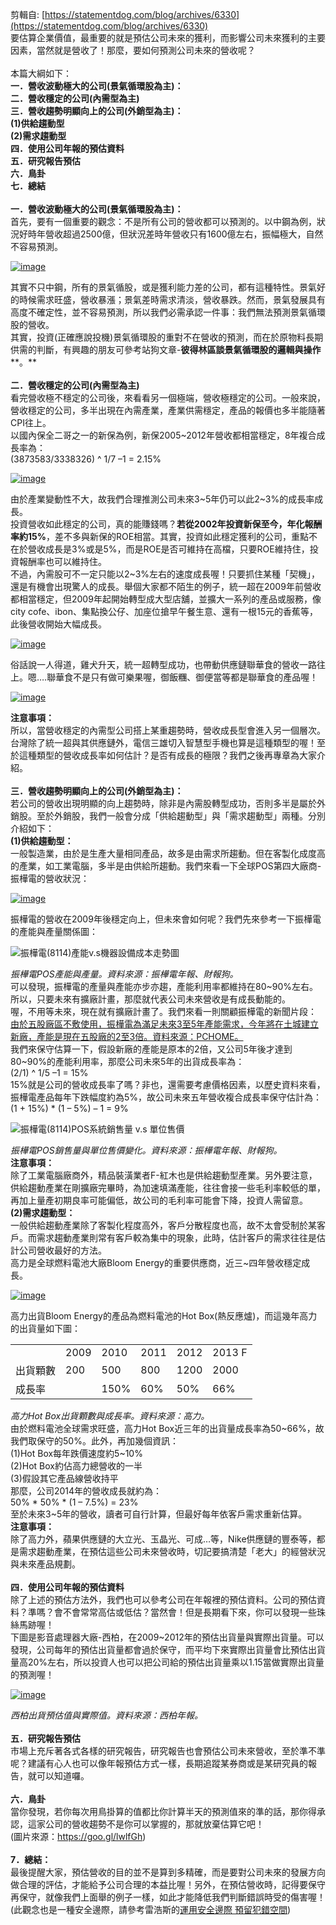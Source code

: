 剪輯自: [https://statementdog.com/blog/archives/6330](https://statementdog.com/blog/archives/6330)  
要估算企業價值，最重要的就是預估公司未來的獲利，而影響公司未來獲利的主要因素，當然就是營收了！那麼，要如何預測公司未來的營收呢？  
   
本篇大綱如下：  
**一．營收波動極大的公司(景氣循環股為主)：**  
**二．營收穩定的公司(內需型為主)**  
**三．營收趨勢明顯向上的公司(外銷型為主)：**  
**(1)供給趨動型**  
**(2)需求趨動型**  
**四．使用公司年報的預估資料**  
**五．研究報告預估**  
**六．鳥卦**  
**七．總結**  
   
**一．營收波動極大的公司(景氣循環股為主)：**  
首先，要有一個重要的觀念：不是所有公司的營收都可以預測的。以中鋼為例，狀況好時年營收超過2500億，但狀況差時年營收只有1600億左右，振幅極大，自然不容易預測。

[![image](Exported%20image%2020241106112815-0.png)](http://blog.statementdog.com/blog/wp-content/uploads/2013/10/image.png)

其實不只中鋼，所有的景氣循股，或是獲利能力差的公司，都有這種特性。景氣好的時候需求旺盛，營收暴漲；景氣差時需求清淡，營收暴跌。然而，景氣發展具有高度不確定性，並不容易預測，所以我們必需承認一件事：我們無法預測景氣循環股的營收。  
其實，投資(正確應說投機)景氣循環股的重對不在營收的預測，而在於原物料長期供需的判斷，有興趣的朋友可參考站狗文章-**彼得林區談景氣循環股的邏輯與操作****。**  
   
**二．營收穩定的公司(內需型為主)**  
看完營收極不穩定的公司後，來看看另一個極端，營收極穩定的公司。一般來說，營收穩定的公司，多半出現在內需產業，產業供需穩定，產品的報價也多半能隨著CPI往上。  
以國內保全二哥之一的新保為例，新保2005~2012年營收都相當穩定，8年複合成長率為：  
(3873583/3338326) ^ 1/7 –1 = 2.15%

[![image](Exported%20image%2020241106112816-1.png)](http://blog.statementdog.com/blog/wp-content/uploads/2013/10/image1.png)

由於產業變動性不大，故我們合理推測公司未來3~5年仍可以此2~3%的成長率成長。  
投資營收如此穩定的公司，真的能賺錢嗎？**若從2002年投資新保至今，年化報酬率約15%**，差不多與新保的ROE相當。其實，投資如此穩定獲利的公司，重點不在於營收成長是3%或是5%，而是ROE是否可維持在高檔，只要ROE維持住，投資報酬率也可以維持住。  
不過，內需股可不一定只能以2~3%左右的速度成長喔！只要抓住某種「契機」，還是有機會出現驚人的成長。舉個大家都不陌生的例子，統一超在2009年前營收都相當穩定，但2009年起開始轉型成大型店舖，並擴大一系列的產品或服務，像city cofe、ibon、集點換公仔、加座位搶早午餐生意、還有一根15元的香蕉等，此後營收開始大幅成長。

[![image](Exported%20image%2020241106112821-2.png)](http://blog.statementdog.com/blog/wp-content/uploads/2013/10/image2.png)

俗話說一人得道，雞犬升天，統一超轉型成功，也帶動供應鏈聯華食的營收一路往上。嗯….聯華食不是只有做可樂果喔，御飯糰、御便當等都是聯華食的產品喔！

[![image](Exported%20image%2020241106112823-3.png)](http://blog.statementdog.com/blog/wp-content/uploads/2013/10/image3.png)

**注意事項：**  
所以，當營收穩定的內需型公司搭上某重趨勢時，營收成長型會進入另一個層次。台灣除了統一超與其供應鏈外，電信三雄切入智慧型手機也算是這種類型的喔！至於這種類型的營收成長率如何估計？是否有成長的極限？我們之後再專章為大家介紹。  
   
**三．營收趨勢明顯向上的公司(外銷型為主)：**  
若公司的營收出現明顯的向上趨勢時，除非是內需股轉型成功，否則多半是屬於外銷股。至於外銷股，我們一般會分成「供給趨動型」與「需求趨動型」兩種。分別介紹如下：  
**(1)供給趨動型：**  
一般製造業，由於是生產大量相同產品，故多是由需求所趨動。但在客製化成度高的產業，如工業電腦，多半是由供給所趨動。我們來看一下全球POS第四大廠商-振樺電的營收狀況：

[![image](Exported%20image%2020241106112824-4.png)](http://blog.statementdog.com/blog/wp-content/uploads/2013/10/image4.png)

振樺電的營收在2009年後穩定向上，但未來會如何呢？我們先來參考一下振樺電的產能與產量關係圖：

![振樺電(8114)產能v.s機器設備成本走勢圖](Exported%20image%2020241106112825-5.jpeg)

_振樺電POS產能與產量。資料來源：振樺電年報、財報狗。_  
可以發現，振樺電的產量與產能亦步亦趨，產能利用率都維持在80~90%左右。所以，只要未來有擴廠計畫，那麼就代表公司未來營收是有成長動能的。  
喔，不用等未來，現在就有擴廠計畫了。我們來看一則關顧振樺電的新聞片段：  
[由於五股廠區不敷使用，振樺電為滿足未來3至5年產能需求，今年將在土城建立新廠，產能是現在五股廠的2至3倍。資料來源：PCHOME。](https://statementdog.com/blog/archives/pchome.syspower.com.tw/news/cat1/20130913/13790409279607322003.html)  
我們來保守估算一下，假設新廠的產能是原本的2倍，又公司5年後才達到80~90%的產能利用率，那麼公司未來5年的出貨成長率為：  
(2/1) ^ 1/5 –1 = 15%  
15%就是公司的營收成長率了嗎？非也，還需要考慮價格因素，以歷史資料來看，振樺電產品每年下跌幅度約為5%，故公司未來五年營收複合成長率保守估計為：  
(1 + 15%) * (1 – 5%) – 1 = 9%

![振樺電(8114)POS系統銷售量 v.s 單位售價](Exported%20image%2020241106112827-6.jpeg)

_振樺電POS銷售量與單位售價變化。資料來源：振樺電年報、財報狗。_  
**注意事項：**  
除了工業電腦廠商外，精品裝潢業者F-紅木也是供給趨動型產業。另外要注意，供給趨動產業在剛擴廠完畢時，為加速填滿產能，往往會接一些毛利率較低的單，再加上量產初期良率可能偏低，故公司的毛利率可能會下降，投資人需留意。  
**(2)需求趨動型：**  
一般供給趨動產業除了客製化程度高外，客戶分散程度也高，故不太會受制於某客戶。而需求趨動產業則常有客戶較為集中的現象，此時，估計客戶的需求往往是估計公司營收最好的方法。  
高力是全球燃料電池大廠Bloom Energy的重要供應商，近三~四年營收穩定成長。

[![image](Exported%20image%2020241106112828-7.png)](http://blog.statementdog.com/blog/wp-content/uploads/2013/10/image5.png)

高力出貨Bloom Energy的產品為燃料電池的Hot Box(熱反應爐)，而這幾年高力的出貨量如下圖：

|   |   |   |   |   |   |
|---|---|---|---|---|---|
||2009|2010|2011|2012|2013 F|
|出貨顆數|200|500|800|1200|2000|
|成長率||150%|60%|50%|66%|

_高力Hot Box出貨顆數與成長率。資料來源：高力。_  
由於燃料電池全球需求旺盛，高力Hot Box近三年的出貨量成長率為50~66%，故我們取保守的50%。此外，再加幾個資訊：  
(1)Hot Box每年跌價速度約5~10%  
(2)Hot Box約佔高力總營收的一半  
(3)假設其它產品線營收持平  
那麼，公司2014年的營收成長就約為：  
50% * 50% * (1 – 7.5%) = 23%  
至於未來3~5年的營收，讀者可自行計算，但最好每年依客戶需求重新估算。  
**注意事項：**  
除了高力外，蘋果供應鏈的大立光、玉晶光、可成…等，Nike供應鏈的豐泰等，都是需求趨動產業，在預估這些公司未來營收時，切記要搞清楚「老大」的經營狀況與未來產品規劃。  
   
**四．使用公司年報的預估資料**  
除了上述的預估方法外，我們也可以參考公司在年報裡的預估資料。公司的預估資料？準嗎？會不會常常高估或低估？當然會！但是長期看下來，你可以發現一些珠絲馬跡喔！  
下圖是影音處理器大廠-西柏，在2009~2012年的預估出貨量與實際出貨量。可以發現，公司每年的預估出貨量都會過於保守，而平均下來實際出貨量會比預估出貨量高20%左右，所以投資人也可以把公司給的預估出貨量乘以1.15當做實際出貨量的預測喔！

[![image](Exported%20image%2020241106112830-8.png)](http://blog.statementdog.com/blog/wp-content/uploads/2013/10/image6.png)

_西柏出貨預估值與實際值。資料來源：西柏年報。_  
   
**五．研究報告預估**  
市場上充斥著各式各樣的研究報告，研究報告也會預估公司未來營收，至於準不準呢？建議有心人也可以像年報預估方式一樣，長期追蹤某券商或是某研究員的報告，就可以知道囉。  
   
**六．鳥卦**  
當你發現，若你每次用鳥掛算的值都比你計算半天的預測值來的準的話，那你得承認，這家公司的營收趨勢不是你可以掌握的，那就放棄估算它吧！  
(圖片來源：https://goo.gl/lwlfGh)  
   
**7．總結：**  
最後提醒大家，預估營收的目的並不是算到多精確，而是要對公司未來的發展方向做合理的評估，才能給予公司合理的本益比喔！另外，在預估營收時，記得要保守再保守，就像我們上面舉的例子一樣，如此才能降低我們判斷錯誤時受的傷害喔！(此觀念也是一種安全邊際，請參考雷浩斯的[運用安全邊際 預留犯錯空間](http://statementdog.com/blog/archives/6026))
